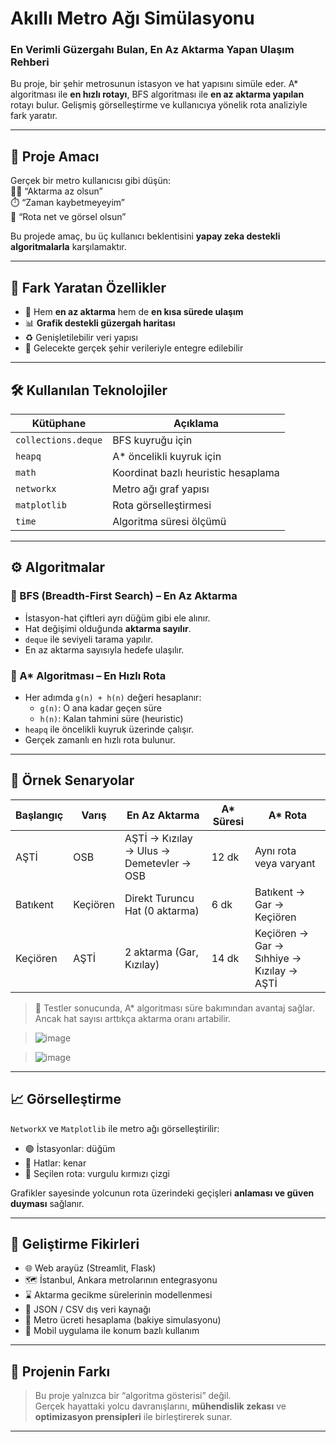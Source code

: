 #  Akıllı Metro Ağı Simülasyonu

###  En Verimli Güzergahı Bulan, En Az Aktarma Yapan Ulaşım Rehberi

Bu proje, bir şehir metrosunun istasyon ve hat yapısını simüle eder. A* algoritması ile **en hızlı rotayı**, BFS algoritması ile **en az aktarma yapılan** rotayı bulur. Gelişmiş görselleştirme ve kullanıcıya yönelik rota analiziyle fark yaratır.

---

## 🎯 Proje Amacı

Gerçek bir metro kullanıcısı gibi düşün:  
🧍‍♂️ “Aktarma az olsun”  
⏱️ “Zaman kaybetmeyeyim”  
🧭 “Rota net ve görsel olsun”

Bu projede amaç, bu üç kullanıcı beklentisini **yapay zeka destekli algoritmalarla** karşılamaktır.

---

## 🧠 Fark Yaratan Özellikler

- 🚦 Hem **en az aktarma** hem de **en kısa sürede ulaşım**
- 📊 **Grafik destekli güzergah haritası**
- ♻️ Genişletilebilir veri yapısı
- 🧩 Gelecekte gerçek şehir verileriyle entegre edilebilir

---

## 🛠️ Kullanılan Teknolojiler

| Kütüphane | Açıklama |
|----------|----------|
| `collections.deque` | BFS kuyruğu için |
| `heapq` | A* öncelikli kuyruk için |
| `math` | Koordinat bazlı heuristic hesaplama |
| `networkx` | Metro ağı graf yapısı |
| `matplotlib` | Rota görselleştirmesi |
| `time` | Algoritma süresi ölçümü |

---

## ⚙️ Algoritmalar

### 🔹 BFS (Breadth-First Search) – En Az Aktarma

- İstasyon-hat çiftleri ayrı düğüm gibi ele alınır.
- Hat değişimi olduğunda **aktarma sayılır**.
- `deque` ile seviyeli tarama yapılır.
- En az aktarma sayısıyla hedefe ulaşılır.

### 🔸 A* Algoritması – En Hızlı Rota

- Her adımda `g(n) + h(n)` değeri hesaplanır:
  - `g(n)`: O ana kadar geçen süre
  - `h(n)`: Kalan tahmini süre (heuristic)
- `heapq` ile öncelikli kuyruk üzerinde çalışır.
- Gerçek zamanlı en hızlı rota bulunur.

---

## 🧪 Örnek Senaryolar

| Başlangıç | Varış | En Az Aktarma | A* Süresi | A* Rota |
|-----------|-------|----------------|-----------|---------|
| AŞTİ | OSB | AŞTİ → Kızılay → Ulus → Demetevler → OSB | 12 dk | Aynı rota veya varyant |
| Batıkent | Keçiören | Direkt Turuncu Hat (0 aktarma) | 6 dk | Batıkent → Gar → Keçiören |
| Keçiören | AŞTİ | 2 aktarma (Gar, Kızılay) | 14 dk | Keçiören → Gar → Sıhhiye → Kızılay → AŞTİ |

> 📌 Testler sonucunda, A* algoritması süre bakımından avantaj sağlar. Ancak hat sayısı arttıkça aktarma oranı artabilir.

> ![image](https://github.com/user-attachments/assets/b92b62fc-5cb3-474b-94a5-1598f2acd05b)

> ![image](https://github.com/user-attachments/assets/26c5e931-223d-4dcd-a3c0-6e1274124542)

---

## 📈 Görselleştirme

`NetworkX` ve `Matplotlib` ile metro ağı görselleştirilir:

- 🟢 İstasyonlar: düğüm
- 🔵 Hatlar: kenar
- 🔴 Seçilen rota: vurgulu kırmızı çizgi

Grafikler sayesinde yolcunun rota üzerindeki geçişleri **anlaması ve güven duyması** sağlanır.

---

## 🚀 Geliştirme Fikirleri

- 🌐 Web arayüz (Streamlit, Flask)  
- 🗺️ İstanbul, Ankara metrolarının entegrasyonu  
- ⌛ Aktarma gecikme sürelerinin modellenmesi  
- 📁 JSON / CSV dış veri kaynağı  
- 🧮 Metro ücreti hesaplama (bakiye simulasyonu)  
- 📱 Mobil uygulama ile konum bazlı kullanım  

---

## 🧩 Projenin Farkı

> Bu proje yalnızca bir “algoritma gösterisi” değil.  
Gerçek hayattaki yolcu davranışlarını, **mühendislik zekası** ve **optimizasyon prensipleri** ile birleştirerek sunar.

---
